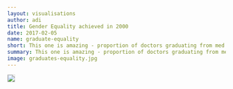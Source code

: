 ```yaml
---
layout: visualisations
author: adi
title: Gender Equality achieved in 2000
date: 2017-02-05
name: graduate-equality
short: This one is amazing - proportion of doctors graduating from med school in South Africa is 67% - gender equality achieved in 2000
summary: This one is amazing - proportion of doctors graduating from med school in South Africa is 67% - gender equality achieved in 2000
image: graduates-equality.jpg
--- 
```


<img style="margin-bottom: 15px; border: 1px solid #ddd;" src="{{ site.baseurl }}/img/visualisation/graduates-equality.jpg"/>